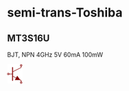 # semi-trans-Toshiba

## MT3S16U
BJT, NPN 4GHz 5V 60mA 100mW

![MT3S16U__1__1](/images/semi-trans-BC__BC546__1__1.png?raw=true) 


